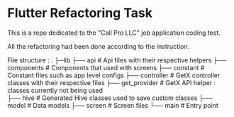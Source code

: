 # Flutter Refactoring Task


This is a repo dedicated to the "Call Pro LLC" job application coding test. 

All the refactoring had been done according to the instruction. 

File structure :
.
├─lib
├── api                             # Api files with their respective helpers
├── components                      # Components that used with screens
├── constant                        # Constant files such as app level configs
├── controller                      # GetX controller classes with their respective files
├── get_provider                    # GetX API helper : classes currently not being used  
├── hive                            # Generated Hive classes used to save custom classes
├── model                           # Data models
├── screen                          # Screen files
└── main                            # Entry point
